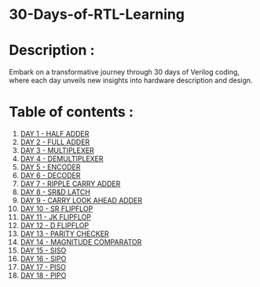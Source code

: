 # 30-Days-of-RTL-Learning

# Description :

 Embark on a transformative journey through 30 days of Verilog coding, where each day unveils new insights into hardware description and design.

 # Table of contents :

 1. [DAY 1 - HALF ADDER](https://github.com/Yuvasri-b/30-Days-of-RTL-Learning/tree/main/DAY%201)
 2. [DAY 2 - FULL ADDER](https://github.com/Yuvasri-b/30-Days-of-RTL-Learning/tree/main/Day%202)
 3. [DAY 3 - MULTIPLEXER](https://github.com/Yuvasri-b/30-Days-of-RTL-Learning/tree/main/Day%203)
 4. [DAY 4 - DEMULTIPLEXER](https://github.com/Yuvasri-b/30-Days-of-RTL-Learning/tree/main/Day%204)
 5. [DAY 5 - ENCODER](https://github.com/Yuvasri-b/30-Days-of-RTL-Learning/tree/main/Day%205)
 6. [DAY 6 - DECODER](https://github.com/Yuvasri-b/30-Days-of-RTL-Learning/tree/main/Day%206)
 7. [DAY 7 - RIPPLE CARRY ADDER](https://github.com/Yuvasri-b/30-Days-of-RTL-Learning/tree/main/Day%207)
 8. [DAY 8 - SR&D LATCH](https://github.com/Yuvasri-b/30-Days-of-RTL-Learning/tree/main/Day%208)
 9. [DAY 9 - CARRY LOOK AHEAD ADDER](https://github.com/Yuvasri-b/30-Days-of-RTL-Learning/tree/main/Day%209)
 10. [DAY 10 - SR FLIPFLOP](https://github.com/Yuvasri-b/30-Days-of-RTL-Learning/tree/main/Day_10)
 11. [DAY 11 - JK FLIPFLOP](https://github.com/Yuvasri-b/30-Days-of-RTL-Learning/tree/main/Day_11)
 12. [DAY 12 - D FLIPFLOP](https://github.com/Yuvasri-b/30-Days-of-RTL-Learning/tree/main/Day_12)
 13. [DAY 13 - PARITY CHECKER](https://github.com/Yuvasri-b/30-Days-of-RTL-Learning/tree/main/Day_13)
 14. [DAY 14 - MAGNITUDE COMPARATOR](https://github.com/Yuvasri-b/30-Days-of-RTL-Learning/tree/main/Day_14)
 15. [DAY 15 - SISO](https://github.com/Yuvasri-b/30-Days-of-RTL-Learning/tree/main/Day_15)
 16. [DAY 16 - SIPO]()
 17. [DAY 17 - PISO]()
 18. [DAY 18 - PIPO]()
